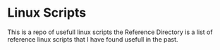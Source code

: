 # Linux Scripts

This is a repo of usefull linux scripts the Reference Directory is a list of reference linux scripts that I have found usefull in the past.
